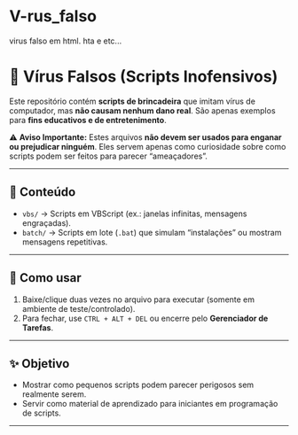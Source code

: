 # V-rus_falso
virus falso em html. hta e etc...

# 🐛 Vírus Falsos (Scripts Inofensivos)

Este repositório contém **scripts de brincadeira** que imitam vírus de computador, mas **não causam nenhum dano real**.
São apenas exemplos para **fins educativos e de entretenimento**.

⚠️ **Aviso Importante:**
Estes arquivos **não devem ser usados para enganar ou prejudicar ninguém**.
Eles servem apenas como curiosidade sobre como scripts podem ser feitos para parecer “ameaçadores”.

---

## 📂 Conteúdo

* `vbs/` → Scripts em VBScript (ex.: janelas infinitas, mensagens engraçadas).
* `batch/` → Scripts em lote (`.bat`) que simulam “instalações” ou mostram mensagens repetitivas.

---

## 🚀 Como usar

1. Baixe/clique duas vezes no arquivo para executar (somente em ambiente de teste/controlado).
2. Para fechar, use `CTRL + ALT + DEL` ou encerre pelo **Gerenciador de Tarefas**.

---

## ✨ Objetivo

* Mostrar como pequenos scripts podem parecer perigosos sem realmente serem.
* Servir como material de aprendizado para iniciantes em programação de scripts.

---

